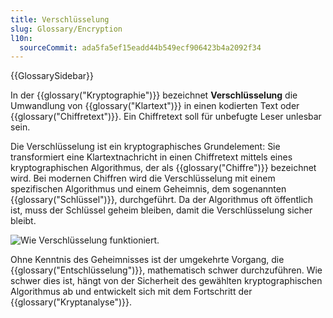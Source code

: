 ```yaml
---
title: Verschlüsselung
slug: Glossary/Encryption
l10n:
  sourceCommit: ada5fa5ef15eadd44b549ecf906423b4a2092f34
---
```


{{GlossarySidebar}}

In der {{glossary("Kryptographie")}} bezeichnet **Verschlüsselung** die Umwandlung von {{glossary("Klartext")}} in einen kodierten Text oder {{glossary("Chiffretext")}}. Ein Chiffretext soll für unbefugte Leser unlesbar sein.

Die Verschlüsselung ist ein kryptographisches Grundelement: Sie transformiert eine Klartextnachricht in einen Chiffretext mittels eines kryptographischen Algorithmus, der als {{glossary("Chiffre")}} bezeichnet wird. Bei modernen Chiffren wird die Verschlüsselung mit einem spezifischen Algorithmus und einem Geheimnis, dem sogenannten {{glossary("Schlüssel")}}, durchgeführt. Da der Algorithmus oft öffentlich ist, muss der Schlüssel geheim bleiben, damit die Verschlüsselung sicher bleibt.

![Wie Verschlüsselung funktioniert.](encryption.png)

Ohne Kenntnis des Geheimnisses ist der umgekehrte Vorgang, die {{glossary("Entschlüsselung")}}, mathematisch schwer durchzuführen. Wie schwer dies ist, hängt von der Sicherheit des gewählten kryptographischen Algorithmus ab und entwickelt sich mit dem Fortschritt der {{glossary("Kryptanalyse")}}.
